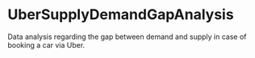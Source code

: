 # UberSupplyDemandGapAnalysis
Data analysis regarding the gap between demand and supply in case of booking a car via Uber.
